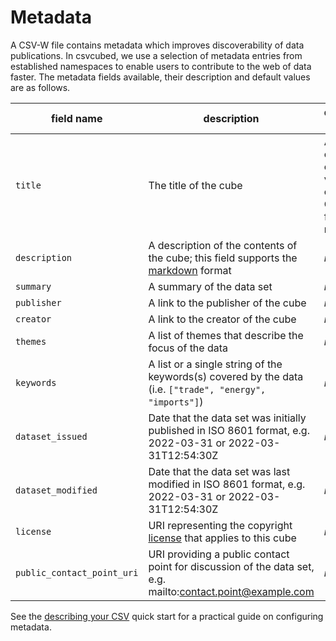 # Metadata

A CSV-W file contains metadata which improves discoverability of data publications. In csvcubed, we use a selection of metadata entries from established namespaces to enable users to contribute to the web of data faster. The metadata fields available, their description and default values are as follows.

<!-- TODO Add examples -->

| **field name**             | **description**                                                                                                                      | **default value**                           |
|----------------------------|--------------------------------------------------------------------------------------------------------------------------------------|---------------------------------------------|
| `title`                    | The title of the cube                                                                                                                | A capital case version of the CSV file name |
| `description`              | A description of the contents of the cube; this field supports the [markdown](https://www.markdownguide.org/getting-started/) format | *none*                                      |
| `summary`                  | A summary of the data set                                                                                                            | *none*                                      |
| `publisher`                | A link to the publisher of the cube                                                                                                  | *none*                                      |
| `creator`                  | A link to the creator of the cube                                                                                                    | *none*                                      |
| `themes`                   | A list of themes that describe the focus of the data                                                                                 | *none*                                      |
| `keywords`                 | A list or a single string of the keywords(s) covered by the data (i.e. `["trade", "energy", "imports"]`)                             | *none*                                      |
| `dataset_issued`           | Date that the data set was initially published in ISO 8601 format, e.g. 2022-03-31 or 2022-03-31T12:54:30Z                           | *none*                                      |
| `dataset_modified`         | Date that the data set was last modified in ISO 8601 format, e.g. 2022-03-31 or 2022-03-31T12:54:30Z                                 | *none*                                      |
| `license`                  | URI representing the copyright [license](../../linked-data/licenses.md) that applies to this cube                                    | *none*                                      |
| `public_contact_point_uri` | URI providing a public contact point for discussion of the data set, e.g. mailto:contact.point@example.com                           | *none*                                      |

See the [describing your CSV](../../../quick-start/describing-csv.md) quick start for a practical guide on configuring metadata.
